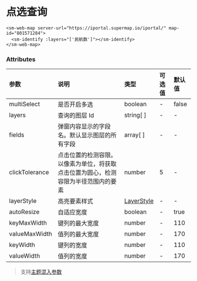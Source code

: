 # 点选查询

<sm-iframe src="https://iclient.supermap.io/examples/component/components_identify_vue.html"></sm-iframe>

```vue
<sm-web-map server-url="https://iportal.supermap.io/iportal/" map-id="801571284">
  <sm-identify :layers="['民航数']"></sm-identify>
</sm-web-map>
```

### Attributes

| 参数           | 说明                                                                   | 类型                                                          | 可选值 | 默认值 |
| :------------- | :--------------------------------------------------------------------- | :------------------------------------------------------------ | :----- | :----- |
| multiSelect         | 是否开启多选                                                          | boolean                                                     | -      | false      |
| layers         | 查询的图层 Id                                                          | string[ ]                                                     | -      | -      |
| fields         | 弹窗内容显示的字段名。默认显示图层的所有字段                           | array[ ]                                                      | -      | -      |
| clickTolerance | 点击位置的检测容限。以像素为单位，将获取点击位置为圆心，检测容限为半径范围内的要素 | number                                                        | 5      | -      |
| layerStyle     | 高亮要素样式                                                           | [LayerStyle](/zh/api/common-types/common-types.md#layerstyle) | -      | -      |
| autoResize     | 自适应宽度                                                             | boolean                                                       | -      | true   |
| keyMaxWidth    | 键列的最大宽度                                                         | number                                                        | -      | 110    |
| valueMaxWidth  | 值列的最大宽度                                                         | number                                                        | -      | 170    |
| keyWidth       | 键列的宽度                                                             | number                                                        | -      | 110    |
| valueWidth     | 值列的宽度                                                             | number                                                        | -      | 170    |

> 支持[主题混入参数](/zh/api/mixin/mixin.md#theme)
